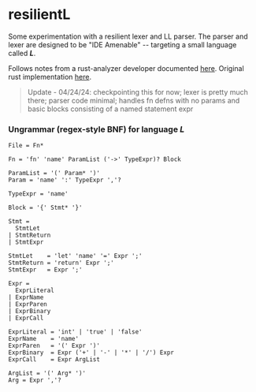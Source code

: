 # resilientL

Some experimentation with a resilient lexer and LL parser. The parser and lexer are designed to be "IDE Amenable" --
targeting a small language called ***L***.

Follows notes from a rust-analyzer
developer documented [here]( https://matklad.github.io/2023/05/21/resilient-ll-parsing-tutorial.html).
Original rust implementation [here]( https://github.com/matklad/resilient-ll-parsing/tree/master).

> Update - 04/24/24: checkpointing this for now; lexer is pretty much there; parser code minimal; handles fn defns with no params and basic blocks consisting of a named statement expr

### Ungrammar (regex-style BNF) for language *L*

```antlr
File = Fn*

Fn = 'fn' 'name' ParamList ('->' TypeExpr)? Block

ParamList = '(' Param* ')'
Param = 'name' ':' TypeExpr ','?

TypeExpr = 'name'

Block = '{' Stmt* '}'

Stmt =
  StmtLet
| StmtReturn
| StmtExpr

StmtLet    = 'let' 'name' '=' Expr ';'
StmtReturn = 'return' Expr ';'
StmtExpr   = Expr ';'

Expr =
  ExprLiteral
| ExprName
| ExprParen
| ExprBinary
| ExprCall

ExprLiteral = 'int' | 'true' | 'false'
ExprName    = 'name'
ExprParen   = '(' Expr ')'
ExprBinary  = Expr ('+' | '-' | '*' | '/') Expr
ExprCall    = Expr ArgList

ArgList = '(' Arg* ')'
Arg = Expr ','?
```

